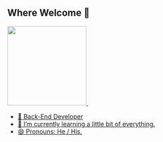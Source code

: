## Where Welcome 👋

<div>
  <a href = "https://github.com/matheuscoelhopi">
  <img height="180em" src="https://github-readme-stats.vercel.app/api?username=matheuscoelhopi&show_icons=true&theme=synthwave&count_private=true&include_all_commits=true">
  <img height="180em">
<div>

- 🔭 Back-End Developer 
- 🌱 I’m currently learning 
a little bit of everything.
- 😄 Pronouns: He / His.


